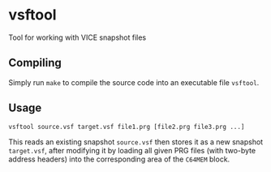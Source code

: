 # vsftool
Tool for working with VICE snapshot files

## Compiling

Simply run `make` to compile the source code into an executable file `vsftool`.

## Usage

`vsftool source.vsf target.vsf file1.prg [file2.prg file3.prg ...]`

This reads an existing snapshot `source.vsf` then stores it as a new snapshot `target.vsf`, after
modifying it by loading all given PRG files (with two-byte address headers) into the corresponding
area of the `C64MEM` block.
